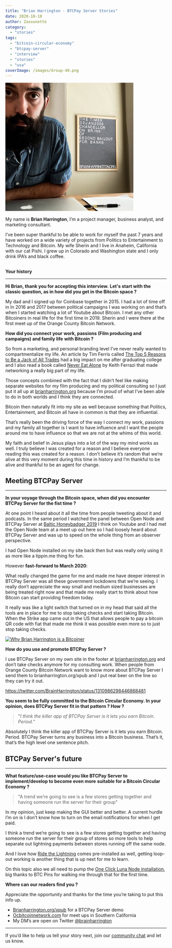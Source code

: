 ```yaml
---
title: "Brian Harrington - BTCPay Server Stories"
date: 2020-10-10
author: Zaxounette
category:
  - "stories"
tags:
  - "bitcoin-circular-economy"
  - "btcpay-server"
  - "interview"
  - "stories"
  - "usa"
coverImage: /images/Group-49.png
---
```


![Brian Harrington - BTCPay Server Stories](/images/Brian_Harrington.jpg "Brian Harrington - BTCPay Server Stories")

My name is **Brian Harrington**, I’m a project manager, business analyst, and marketing consultant.

I’ve been super thankful to be able to work for myself the past 7 years and have worked on a wide variety of projects from Politics to Entertainment to Technology and Bitcoin.
My wife Sherin and I live in Anaheim, California with our cat Pishi. I grew up in Colorado and Washington state and I only drink IPA’s and black coffee.

##
**Your history**

* * *

**Hi Brian, thank you for accepting this interview.**
**Let's start with the classic question, as in how did you get in the Bitcoin space ?**

My dad and I signed up for Coinbase together in 2015.
I had a lot of time off in In 2016 and 2017 between political campaigns I was working on and that’s when I started watching a lot of Youtube about Bitcoin.
I met any other Bitcoiners in real life for the first time in 2019. Sherin and I were there at the first meet up of the Orange County Bitcoin Network.

**How did you connect your** **work, passions (Film producing and campaigns) and family life** **with Bitcoin ?**

So from a marketing, and personal branding level I’ve never really wanted to compartmentalize my life. An article by Tim Ferris called [The Top 5 Reasons to Be a Jack of All Trades](https://www.huffpost.com/entry/the-top-5-reasons-to-be-a_b_65847?guccounter=1) had a big impact on me after graduating college and I also read a book called [Never Eat Alone](https://www.amazon.com/Never-Eat-Alone-Secrets-Relationship/dp/0241004950) by Keith Ferrazi that made networking a really big part of my life.

Those concepts combined with the fact that I didn’t feel like making separate websites for my film producing and my political consulting so I just put it all up at [brianharrington.org](http://www.brianharrington.org/) because I’m proud of what I’ve been able to do in both worlds and I think they are connected.

Bitcoin then naturally fit into my site as well because something that Politics, Entertainment, and Bitcoin all have in common is that they are influential.

That’s really been the driving force of the way I connect my work, passions and my family all together is I want to have influence and I want the people around me to have influence so that we are not at the whims of this world.

My faith and belief in Jesus plays into a lot of the way my mind works as well. I truly believe I was created for a reason and I believe everyone reading this was created for a reason. I don’t believe it’s random that we’re alive at this very moment during this time in history and I’m thankful to be alive and thankful to be an agent for change.


## **Meeting BTCPay Server**

* * *

**In your voyage through the Bitcoin space, when did you encounter BTCPay Server for the fist time ?**

At one point I heard about it all the time from people tweeting about it and podcasts.
In the same period I watched the panel between Open Node and BTCPay Server at [Baltic Honeybadger 2019](https://blog.btcpayserver.org/btcpay-day-riga-2019-recap/) I think on Youtube and I had met the Open Node team at a meet up out here so I had loosely heard about BTCPay Server and was up to speed on the whole thing from an observer perspective.

I had Open Node installed on my site back then but was really only using it as more like a tippin.me thing for fun.

However **fast-forward to March 2020**:

What really changed the game for me and made me have deeper interest in BTCPay Server was all these government lockdowns that we’re seeing. I really don’t appreciate the way small and medium sized businesses are being treated right now and that made me really start to think about how Bitcoin can start providing freedom today.

It really was like a light switch that turned on in my head that said all the tools are in place for me to stop taking checks and start taking Bitcoin.
When the Strike app came out in the US that allows people to pay a bitcoin QR code with fiat that made me think it was possible even more so to just stop taking checks.

[![Why Brian Harrington is a Bitcoiner](https://img.youtube.com/vi/hHkzqbSqiW8/mqdefault.jpg)](https://www.youtube.com/watch?v=hHkzqbSqiW8)

**How do you use and promote BTCPay Server ?**

I use BTCPay Server on my own site in the footer at [brianharrington.org](http://www.brianharrington.org/) and don’t take checks anymore for my consulting work. When people from Orange County Bitcoin Network want to know more about BTCPay Server I send them to brianharrington.org/xpub and I put real beer on the line so they can try it out.

https://twitter.com/BrainHarrington/status/1310986298446868481

**You seem to be fully committed to the Bitcoin Circular Economy. In your opinion, does BTCPay Server fit in that pattern ? How ?**

> "_I think the killer app of BTCPay Server is it lets you earn Bitcoin. Period._"

Absolutely I think the killer app of BTCPay Server is it lets you earn Bitcoin. Period. BTCPay Server turns any business into a Bitcoin business. That’s it, that’s the high level one sentence pitch.

## **BTCPay Server's future**

* * *

**What feature/use-case would you like BTCPay Server to implement/develop to become even more** **suitable for a Bitcoin Circular Economy ?**

> "A trend we’re going to see is a few stores getting together and having someone run the server for their group"

In my opinion, just keep making the GUI better and better.
A current hurdle I’m on is I don’t know how to turn on the email notifications for when I get paid.

I think a trend we’re going to see is a few stores getting together and having someone run the server for their group of stores so more tools to help separate out lightning payments between stores running off the same node.

And I love how [Ride the Lightning](https://github.com/Ride-The-Lightning/RTL#introduction) comes pre-installed as well, getting loop-out working is another thing that is up next for me to learn.

On this topic also we all need to pump the [One Click Luna Node installation](https://docs.btcpayserver.org/LunaNodeWebDeployment/#deploying-btcpay-lunanode-web-wizard), big thanks to BTC Pins for walking me through that for the first time.

**Where can our readers find you ?**

Appreciate the opportunity and thanks for the time you’re taking to put this info up.

- [Brianharrington.org/xpub](https://www.brianharrington.org/xpub) for a BTCPay Server demo
- [Ocbitcoinnetwork.com](http://Ocbitcoinnetwork.com) for meet ups in Southern California
- My DM’s are open on Twitter [@brainharrington](https://twitter.com/BrainHarrington)

* * *

If you’d like to help us tell your story next, join our [community chat](https://chat.btcpayserver.org/btcpayserver/channels/content-creation) and let us know.
